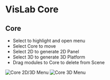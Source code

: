 # VisLab Core
## Core
* Select to highlight and open menu
* Select Core to move
* Select 2D to generate 2D Panel
* Select 3D to generate 3D Platform
* Drag modules to Core to delete from Scene

![Core 2D/3D Menu](https://github.com/varuneagle555/VisLab/blob/master/docs/components/images/core_2D-3D.jpg "Core Multi Menu")
![Core 3D Menu](/images/core_3D.jpg)